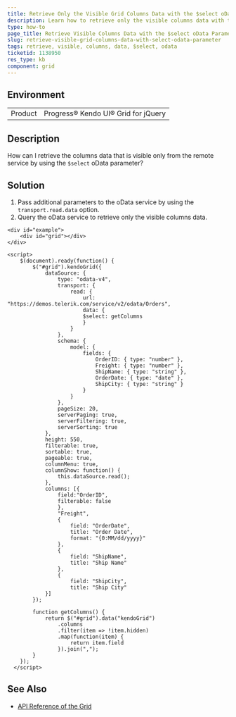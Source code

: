 ```yaml
---
title: Retrieve Only the Visible Grid Columns Data with the $select oData Parameter
description: Learn how to retrieve only the visible columns data with the $select oData parameter in the Kendo UI Grid.
type: how-to
page_title: Retrieve Visible Columns Data with the $select oData Parameter - Kendo UI for jQuery Data Grid
slug: retrieve-visible-grid-columns-data-with-select-odata-parameter
tags: retrieve, visible, columns, data, $select, odata
ticketid: 1138950
res_type: kb
component: grid
---
```


## Environment

<table>
 <tr>
  <td>Product</td>
  <td>Progress® Kendo UI® Grid for jQuery</td> 
 </tr>
</table>


## Description

How can I retrieve the columns data that is visible only from the remote service by using the `$select` oData parameter?

## Solution

1. Pass additional parameters to the oData service by using the `transport.read.data` option.
1. Query the oData service to retrieve only the visible columns data.

```dojo
<div id="example">
    <div id="grid"></div>
</div>

<script>
    $(document).ready(function() {
        $("#grid").kendoGrid({
            dataSource: {
                type: "odata-v4",
                transport: {
                    read: {
                        url: "https://demos.telerik.com/service/v2/odata/Orders",
                        data: {
                        $select: getColumns
                        }
                    }
                },
                schema: {
                    model: {
                        fields: {
                            OrderID: { type: "number" },
                            Freight: { type: "number" },
                            ShipName: { type: "string" },
                            OrderDate: { type: "date" },
                            ShipCity: { type: "string" }
                        }
                    }
                },
                pageSize: 20,
                serverPaging: true,
                serverFiltering: true,
                serverSorting: true
            },
            height: 550,
            filterable: true,
            sortable: true,
            pageable: true,
            columnMenu: true,
            columnShow: function() {
                this.dataSource.read();
            },
            columns: [{
                field:"OrderID",
                filterable: false
                },
                "Freight",
                {
                    field: "OrderDate",
                    title: "Order Date",
                    format: "{0:MM/dd/yyyy}"
                },
                {
                    field: "ShipName",
                    title: "Ship Name"
                },
                {
                    field: "ShipCity",
                    title: "Ship City"
            }]
        });

        function getColumns() {
            return $("#grid").data("kendoGrid")
                .columns
                .filter(item => !item.hidden)
                .map(function(item) {
                    return item.field
                }).join(",");
        }
    });
  </script>
```

## See Also

* [API Reference of the Grid](https://docs.telerik.com/kendo-ui/api/javascript/ui/grid)
